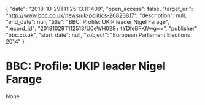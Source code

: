 {
  "date": "2018-10-29T11:25:13.111409", 
  "open_access": false, 
  "target_url": "http://www.bbc.co.uk/news/uk-politics-26823817", 
  "description": null, 
  "end_date": null, 
  "title": "BBC:  Profile: UKIP leader Nigel Farage", 
  "record_id": "20181029T112513/U0eWH029+itYDfeBFKf/wg==", 
  "publisher": "bbc.co.uk", 
  "start_date": null, 
  "subject": "European Parliament Elections 2014"
}

# BBC:  Profile: UKIP leader Nigel Farage

None